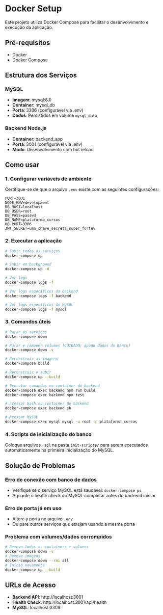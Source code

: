 # Docker Setup

Este projeto utiliza Docker Compose para facilitar o desenvolvimento e execução da aplicação.

## Pré-requisitos

- Docker
- Docker Compose

## Estrutura dos Serviços

### MySQL
- **Imagem**: mysql:8.0
- **Container**: mysql_db
- **Porta**: 3306 (configurável via .env)
- **Dados**: Persistidos em volume `mysql_data`

### Backend Node.js
- **Container**: backend_app
- **Porta**: 3001 (configurável via .env)
- **Modo**: Desenvolvimento com hot reload

## Como usar

### 1. Configurar variáveis de ambiente
Certifique-se de que o arquivo `.env` existe com as seguintes configurações:
```
PORT=3001
NODE_ENV=development
DB_HOST=localhost
DB_USER=root
DB_PASS=passwd
DB_NAME=plataforma_cursos
DB_PORT=3306
JWT_SECRET=uma_chave_secreta_super_forte%
```

### 2. Executar a aplicação
```bash
# Subir todos os serviços
docker-compose up

# Subir em background
docker-compose up -d

# Ver logs
docker-compose logs -f

# Ver logs específicos do backend
docker-compose logs -f backend

# Ver logs específicos do MySQL
docker-compose logs -f mysql
```

### 3. Comandos úteis
```bash
# Parar os serviços
docker-compose down

# Parar e remover volumes (CUIDADO: apaga dados do banco)
docker-compose down -v

# Reconstruir as imagens
docker-compose build

# Reconstruir e subir
docker-compose up --build

# Executar comandos no container do backend
docker-compose exec backend npm run build
docker-compose exec backend npm test

# Acessar bash no container do backend
docker-compose exec backend sh

# Acessar MySQL
docker-compose exec mysql mysql -u root -p plataforma_cursos
```

### 4. Scripts de inicialização do banco
Coloque arquivos `.sql` na pasta `init-scripts/` para serem executados automaticamente na primeira inicialização do MySQL.

## Solução de Problemas

### Erro de conexão com banco de dados
- Verifique se o serviço MySQL está saudável: `docker-compose ps`
- Aguarde o health check do MySQL completar antes do backend iniciar

### Erro de porta já em uso
- Altere a porta no arquivo `.env`
- Ou pare outros serviços que estejam usando a mesma porta

### Problema com volumes/dados corrompidos
```bash
# Remove todos os containers e volumes
docker-compose down -v
# Remove imagens
docker-compose down --rmi all
# Inicia novamente
docker-compose up --build
```

## URLs de Acesso

- **Backend API**: http://localhost:3001
- **Health Check**: http://localhost:3001/api/health
- **MySQL**: localhost:3306 